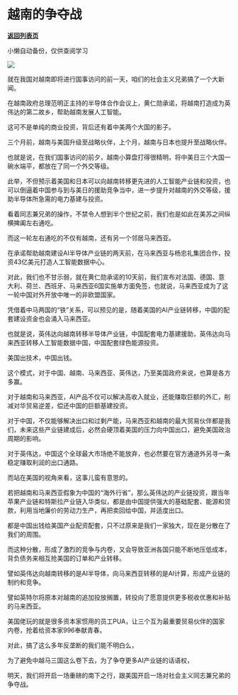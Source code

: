 # 越南的争夺战

[**返回列表页**](/gzh/政事堂2019)

小懒自动备份，仅供查阅学习

![](https://mmbiz.qpic.cn/mmbiz_jpg/rxhS23yu8cMHKnKZe3BRajDWQBGc7Cx1ma6J65tmU1RfwMCGM6ShD2iaQQYE0tIeibKRzvH79FliccmKicxUnh8ebg/640?wx_fmt=jpeg&from;=appmsg)

就在我国对越南即将进行国事访问的前一天，咱们的社会主义兄弟搞了一个大新闻。  

在越南政府总理范明正主持的半导体合作会议上，黄仁勋承诺，将越南打造成为英伟达的第二故乡，帮助越南发展人工智能。

这可不是单纯的商业投资，背后还有着中美两个大国的影子。

三个月前，越南与美国升级至战略伙伴，上个月，越南与日本也提升至战略伙伴。

也就是说，在我们国事访问的前夕，越南小算盘打得很精明，将中美日三个大国一碗水端平，都放在了同一个外交等级。  

此举，不但预示着美国和日本可以向越南转移更先进的人工智能产业链和投资，也可以倒逼着中国参与到与美日的援助竞争当中，进一步提升对越南的外交等级，援助半导体所急需的电力基建与投资。

看着同志兼兄弟的操作，不禁令人想到半个世纪之前，我们也是如此在美苏之间纵横捭阖左右通吃。  

而这一轮左右通吃的不仅有越南，还有另一个邻居马来西亚。

在承诺帮助越南建设AI半导体产业链的两天前，在马来西亚与杨忠礼集团合作，投资43亿美元打造人工智能数据中心。

对此，我们也不甘示弱，就在黄仁勋承诺的10天前，我们宣布对法国、德国、意大利、荷兰、西班牙、马来西亚6国实施单方面免签，也就说，马来西亚成为了这一轮中国对外开放中唯一的非欧盟国家。

凭借着中马两国的“铁”关系，可以预见的是，随着美国的AI产业链转移，中国的配套建设资金也会涌入马来西亚。  

也就是说，英伟达向越南转移半导体产业链，中国配套电力基建援助，英伟达向马来西亚转移人工智能数据中国，中国配套绿色能源投资。  

美国出技术，中国出钱。  

这个模式，对于中国、越南、马来西亚、英伟达，乃至美国政府来说，也算是各方多赢。  

对于越南和马来西亚，AI产品不仅可以解决高收入就业，还能赚取巨额的外汇，削减对华贸易逆差，偿还中国的巨额基建投资。  

对于中国，不仅能够解决出口和过剩产能，马来西亚和越南的最大贸易伙伴都是我们，未来这些产业链建成后，必然会硬顶着美国的压力向中国出口，避免美国政治周期的影响。

对于英伟达，中国这个全球最大市场绝不能放弃，也必然要在官方通道外另寻一条稳定赚取利润的出口通路。

而站在美国的视角来看，这事儿蛮有意思的。

若把越南和马来西亚假象为中国的“海外行省”，那么英伟达的产业链投资，跟当年苹果产业链和特斯拉产业链入华类似，都是由中国提供强大的基础配套、能源和贷款，利用当地廉价的劳动力生产，再把卖回给中国，并适度出口。

都是中国出钱给美国产业配资配套，只不过原来是我们一家独大，现在是分散在了我们的周围。

而这种分散，形成了激烈的竞争与内卷，又会导致亚洲各国只能不断地压低成本，背负债务来相互抢美国的订单和产业转移。  

譬如英伟达向越南转移的是AI半导体，向马来西亚转移的是AI计算，形成产业链的制约和竞争。

譬如英特尔将原本对越南的追加投放搁置，转投向了愿意提供更多税收优惠和补贴的马来西亚。  

美国佬玩的就是很多资本家惯用的员工PUA，让三个互为最重要贸易伙伴的国家内卷，抢着给资本家996奉献青春。

对此，搞了这么多年反垄断的我们能不明白么，  

为了避免中越马三国这么卷下去，为了争夺更多AI产业链的话语权，

明天，我们将开启一场重磅的南下之行，跟美国开启一场对社会主义同志兼兄弟的争夺战。

  

